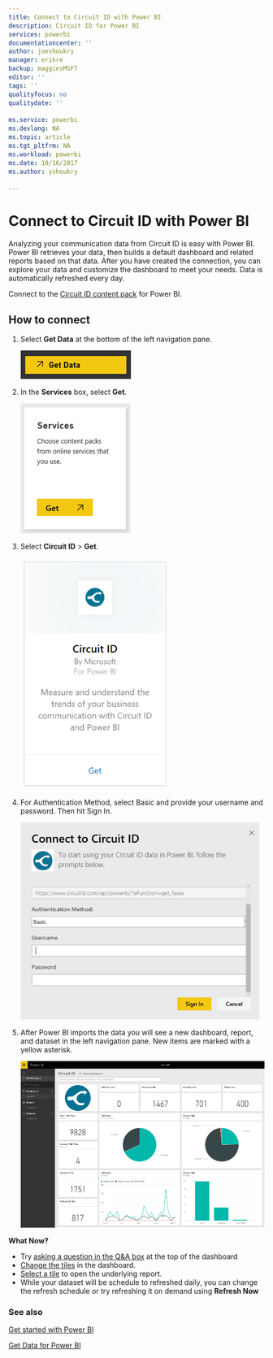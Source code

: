 ```yaml
---
title: Connect to Circuit ID with Power BI
description: Circuit ID for Power BI
services: powerbi
documentationcenter: ''
author: joeshoukry
manager: erikre
backup: maggiesMSFT
editor: ''
tags: ''
qualityfocus: no
qualitydate: ''

ms.service: powerbi
ms.devlang: NA
ms.topic: article
ms.tgt_pltfrm: NA
ms.workload: powerbi
ms.date: 10/16/2017
ms.author: yshoukry

---
```

# Connect to Circuit ID with Power BI
Analyzing your communication data from Circuit ID is easy with Power BI. Power BI retrieves your data, then builds a default dashboard and related reports based on that data. After you have created the connection, you can explore your data and customize the dashboard to meet your needs. Data is automatically refreshed every day.

Connect to the [Circuit ID content pack](https://app.powerbi.com/getdata/services/circuitid) for Power BI.

## How to connect
1. Select **Get Data** at the bottom of the left navigation pane.
   
    ![](media/powerbi-content-pack-circuit-id/getdata.PNG)
2. In the **Services** box, select **Get**.
   
    ![](media/powerbi-content-pack-circuit-id/services.PNG)
3. Select **Circuit ID** \> **Get**.
   
    ![](media/powerbi-content-pack-circuit-id/circuitid.png)
4. For Authentication Method, select Basic and provide your username and password. Then hit Sign In.
   
    ![](media/powerbi-content-pack-circuit-id/circuitID_login.png)
5. After Power BI imports the data you will see a new dashboard, report, and dataset in the left navigation pane. New items are marked with a yellow asterisk.
   
    ![](media/powerbi-content-pack-circuit-id/circuitID_dashboard_chrome.png)

**What Now?**

* Try [asking a question in the Q&A box](powerbi-service-q-and-a.md) at the top of the dashboard
* [Change the tiles](service-dashboard-edit-tile.md) in the dashboard.
* [Select a tile](service-dashboard-tiles.md) to open the underlying report.
* While your dataset will be schedule to refreshed daily, you can change the refresh schedule or try refreshing it on demand using **Refresh Now**

### See also
[Get started with Power BI](powerbi-service-get-started.md)

[Get Data for Power BI](service-get-data.md)

